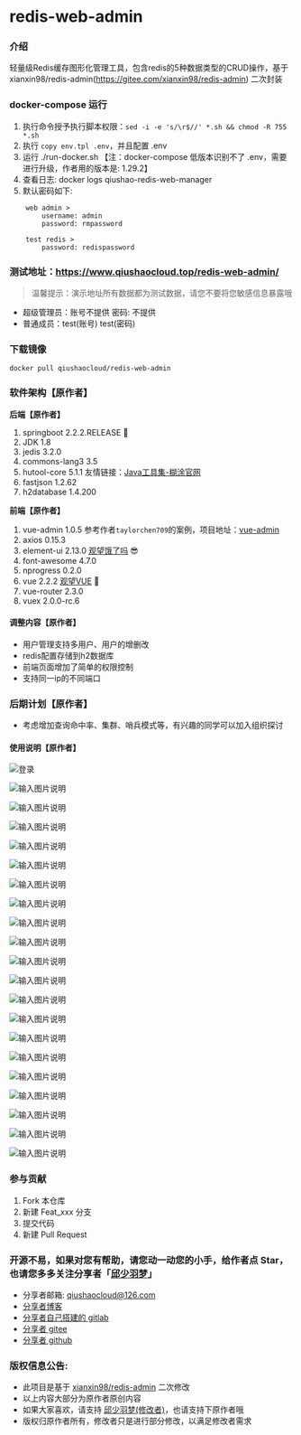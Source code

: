 # redis-web-admin

### 介绍
轻量级Redis缓存图形化管理工具，包含redis的5种数据类型的CRUD操作，基于 xianxin98/redis-admin(https://gitee.com/xianxin98/redis-admin) 二次封装

### docker-compose 运行

1.  执行命令授予执行脚本权限：`sed -i -e 's/\r$//' *.sh && chmod -R 755 *.sh`
2.  执行 `copy env.tpl .env`，并且配置 .env
3.  运行 ./run-docker.sh 【注：docker-compose 低版本识别不了 .env，需要进行升级，作者用的版本是: 1.29.2】
4.  查看日志: docker logs qiushao-redis-web-manager
5.  默认密码如下:
```
    web admin >
        username: admin
        password: rmpassword

    test redis >
        password: redispassword
```

### 测试地址：https://www.qiushaocloud.top/redis-web-admin/
> 温馨提示：演示地址所有数据都为测试数据，请您不要将您敏感信息暴露哦
* 超级管理员：账号不提供 密码: 不提供
* 普通成员：test(账号) test(密码)

### 下载镜像
```
docker pull qiushaocloud/redis-web-admin
```

### 软件架构【原作者】
 **后端【原作者】** 
1. springboot 2.2.2.RELEASE  :leaves: 
2. JDK 1.8
3. jedis 3.2.0
4. commons-lang3 3.5
5. hutool-core 5.1.1  友情链接：[Java工具集-糊涂官网](https://www.hutool.cn/)
6. fastjson 1.2.62
7. h2database 1.4.200


 **前端【原作者】** 
1. vue-admin 1.0.5 参考作者`taylorchen709`的案例，项目地址：[vue-admin](https://github.com/taylorchen709/vue-admin)
2. axios 0.15.3
3. element-ui 2.13.0 [观望饿了吗](https://element.eleme.cn/) :sunglasses: 
4. font-awesome 4.7.0
5. nprogress 0.2.0
6. vue 2.2.2 [观望VUE](https://cn.vuejs.org/v2/api/) :leaves: 
7. vue-router 2.3.0
8. vuex 2.0.0-rc.6

#### 调整内容【原作者】
- 用户管理支持多用户、用户的增删改
- redis配置存储到h2数据库
- 前端页面增加了简单的权限控制
- 支持同一ip的不同端口

### 后期计划【原作者】
- 考虑增加查询命中率、集群、哨兵模式等，有兴趣的同学可以加入组织探讨

#### 使用说明【原作者】

![登录](https://images.gitee.com/uploads/images/2020/0129/210212_b2ecf9f2_1571481.png "1.png")

![输入图片说明](https://images.gitee.com/uploads/images/2020/0129/210229_57df8d0d_1571481.png "2.png")

![输入图片说明](https://images.gitee.com/uploads/images/2020/0129/210246_fb05c272_1571481.png "3.png")

![输入图片说明](https://images.gitee.com/uploads/images/2020/0129/210259_f3e147f7_1571481.png "4.png")

![输入图片说明](https://images.gitee.com/uploads/images/2020/0129/210347_d1bf5223_1571481.png "5.png")

![输入图片说明](https://images.gitee.com/uploads/images/2020/0129/210403_5defd7c0_1571481.png "6.png")

![输入图片说明](https://images.gitee.com/uploads/images/2020/0129/210413_5c3710a8_1571481.png "7.png")

![输入图片说明](https://images.gitee.com/uploads/images/2020/0129/210447_c9219ea0_1571481.png "8.png")

![输入图片说明](https://images.gitee.com/uploads/images/2020/0129/210523_655bdf3f_1571481.png "9.png")

![输入图片说明](https://images.gitee.com/uploads/images/2020/0129/210534_ec91c006_1571481.png "10.png")

![输入图片说明](https://images.gitee.com/uploads/images/2020/0129/210628_50749f0f_1571481.png "11.png")

![输入图片说明](https://images.gitee.com/uploads/images/2020/0129/210638_66d4a23c_1571481.png "12.png")

![输入图片说明](https://images.gitee.com/uploads/images/2020/0129/210647_ed664a59_1571481.png "13.png")

![输入图片说明](https://images.gitee.com/uploads/images/2020/0129/210657_252ab391_1571481.png "14.png")

![输入图片说明](https://images.gitee.com/uploads/images/2020/0129/210707_3bd613a8_1571481.png "15.png")

![输入图片说明](https://images.gitee.com/uploads/images/2020/0129/210716_01dd56cd_1571481.png "16.png")

![输入图片说明](https://images.gitee.com/uploads/images/2020/0129/210725_4617115e_1571481.png "17.png")

![输入图片说明](https://images.gitee.com/uploads/images/2020/0129/210735_04c28274_1571481.png "18.png")

![输入图片说明](https://images.gitee.com/uploads/images/2020/0129/210748_5e7cb0cc_1571481.png "19.png")

![输入图片说明](https://images.gitee.com/uploads/images/2020/0129/210759_b34f098f_1571481.png "20.png")

![输入图片说明](https://images.gitee.com/uploads/images/2020/0129/210101_51e16f47_1571481.png "21.png")


### 参与贡献

1.  Fork 本仓库
2.  新建 Feat_xxx 分支
3.  提交代码
4.  新建 Pull Request


### 开源不易，如果对您有帮助，请您动一动您的小手，给作者点 Star，也请您多多关注分享者「[邱少羽梦](https://www.qiushaocloud.top)」

* 分享者邮箱: [qiushaocloud@126.com](mailto:qiushaocloud@126.com)
* [分享者博客](https://www.qiushaocloud.top)
* [分享者自己搭建的 gitlab](https://gitlab.qiushaocloud.top/qiushaocloud) 
* [分享者 gitee](https://gitee.com/qiushaocloud/dashboard/projects) 
* [分享者 github](https://github.com/qiushaocloud?tab=repositories) 


### 版权信息公告:
* 此项目是基于 [xianxin98/redis-admin](https://gitee.com/xianxin98/redis-admin) 二次修改
* 以上内容大部分为原作者原创内容
* 如果大家喜欢，请支持 [邱少羽梦(修改者)](https://www.qiushaocloud.top)，也请支持下原作者哦
* 版权归原作者所有，修改者只是进行部分修改，以满足修改者需求
